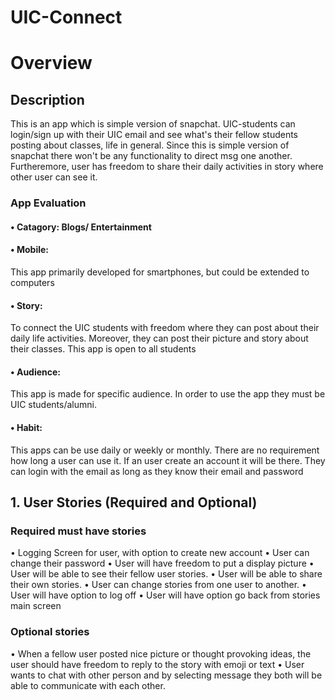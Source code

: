 # UIC-Connect


# Overview

## Description
This is an app which is simple version of snapchat.  UIC-students can login/sign up  with  their UIC email and see what's their fellow  students  posting about classes, life in general. Since this is simple version of snapchat there won't be any functionality to direct msg  one another. Furtheremore,  user has freedom to share their daily activities  in story where other user can see it. 



### 		App Evaluation

#### •	Catagory:  Blogs/ Entertainment

#### •	Mobile: 
This app  primarily developed for smartphones, but could be extended to  computers


#### •	Story:  
To connect the  UIC students  with freedom where they can post about their  daily life  activities. Moreover, they  can post their picture and  story about their classes. This app is open to all students 



#### •	Audience:  
This app is  made for specific audience. In order to use the app they must be  UIC students/alumni. 


#### •	Habit: 
This apps can be use daily or weekly or monthly.  There are no requirement  how long a user can use it.  If an user create an account it will be there.  They can login with the email as long as they know their email and password


## 1. User Stories (Required and Optional)

### Required must have stories

• Logging Screen for user, with option to create new account
• User can change their password
• User will have freedom to put a display picture
• User will be able to see their fellow user stories.
• User will be able to share their own  stories.
• User can  change stories from one user to another.
• User will have option to log off 
• User will have option go back from stories main screen 

###  Optional stories

• When a fellow user posted nice picture or thought provoking ideas, the user should have freedom to reply to the story with emoji or text
• User wants to chat with other person and by selecting message they both will be able to communicate with each other. 






	


